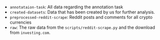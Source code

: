 - `annotataion-task`: All data regarding the annotation task
- `created-datasets`: Data that has been created by us for further analysis.
- `preprocessed-reddit-scrape`: Reddit posts and comments for all crypto currencies
- `raw`: The raw data from the `scripts/reddit-scrape.py` and the download from `investing.com`.
